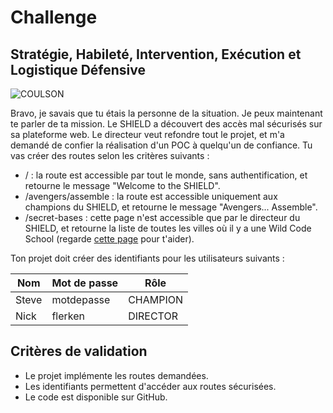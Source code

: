 # Challenge
## Stratégie, Habileté, Intervention, Exécution et Logistique Défensive

![COULSON](http://images.innoveduc.fr/java/spring_security/shield.jpg)

Bravo, je savais que tu étais la personne de la situation. Je peux maintenant te parler de ta mission. Le SHIELD a découvert des accès mal sécurisés sur sa plateforme web. Le directeur veut refondre tout le projet, et m'a demandé de confier la réalisation d'un POC à quelqu'un de confiance. Tu vas créer des routes selon les critères suivants :

- / : la route est accessible par tout le monde, sans authentification, et retourne le message "Welcome to the SHIELD".
- /avengers/assemble : la route est accessible uniquement aux champions du SHIELD, et retourne le message "Avengers... Assemble".
- /secret-bases : cette page n'est accessible que par le directeur du SHIELD, et retourne la liste de toutes les villes où il y a une Wild Code School (regarde [cette page](https://wildcodeschool.fr/nos-campus/) pour t'aider).

Ton projet doit créer des identifiants pour les utilisateurs suivants :

| Nom   | Mot de passe | Rôle     |
|-------|--------------|----------|
| Steve | motdepasse   | CHAMPION |
| Nick  | flerken      | DIRECTOR |

## Critères de validation

- Le projet implémente les routes demandées.
- Les identifiants permettent d'accéder aux routes sécurisées.
- Le code est disponible sur GitHub.

